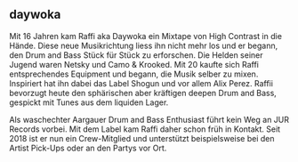 ## daywoka

Mit 16 Jahren kam Raffi aka Daywoka ein Mixtape von High Contrast in die Hände. Diese neue Musikrichtung liess ihn nicht mehr los und er begann, den Drum and Bass Stück für Stück zu erforschen. Die Helden seiner Jugend waren Netsky und Camo & Krooked. Mit 20 kaufte sich Raffi entsprechendes Equipment und begann, die Musik selber zu mixen. Inspiriert hat ihn dabei das Label Shogun und vor allem Alix Perez. Raffii bevorzugt heute den sphärischen aber kräftigen deepen Drum and Bass, gespickt mit Tunes aus dem liquiden Lager.

Als waschechter Aargauer Drum and Bass Enthusiast führt kein Weg an JUR Records vorbei. Mit dem Label kam Raffi daher schon früh in Kontakt. Seit 2018 ist er nun ein Crew-Mitglied und unterstützt beispielsweise bei den Artist Pick-Ups oder an den Partys vor Ort.
